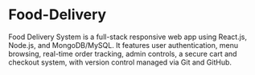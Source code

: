 # Food-Delivery
Food Delivery System is a full-stack responsive web app using React.js, Node.js, and MongoDB/MySQL. It features user authentication, menu browsing, real-time order tracking, admin controls, a secure cart and checkout system, with version control managed via Git and GitHub.
